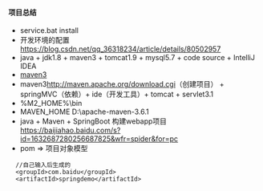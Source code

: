 #### 项目总结
+ service.bat install
+ 开发环境的配置<https://blog.csdn.net/qq_36318234/article/details/80502957>
+ java + jdk1.8 + maven3 + tomcat1.9 + mysql5.7 + code source + IntelliJ IDEA
+ [maven3](https://www.yiibai.com/maven/)
+ maven3<http://maven.apache.org/download.cgi>（创建项目） + springMVC（依赖）+ ide（开发工具）+ tomcat + servlet3.1
+ %M2_HOME%\bin
+ MAVEN_HOME D:\apache-maven-3.6.1
+ java + Maven + SpringBoot 构建webapp项目<https://baijiahao.baidu.com/s?id=1632687280256687825&wfr=spider&for=pc>
+ pom => 项目对象模型

```
  //自己输入后生成的
  <groupId>com.baidu</groupId>
  <artifactId>springdemo</artifactId>
```